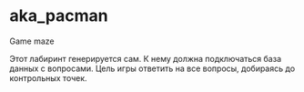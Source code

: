 # aka_pacman
Game maze

Этот лабиринт генерируется сам. К нему должна подключаться база данных с вопросами. Цель игры ответить на все вопросы, добираясь до контрольных точек.
